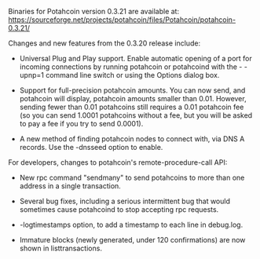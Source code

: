 Binaries for Potahcoin version 0.3.21 are available at:
  https://sourceforge.net/projects/potahcoin/files/Potahcoin/potahcoin-0.3.21/

Changes and new features from the 0.3.20 release include:

* Universal Plug and Play support.  Enable automatic opening of a port for incoming connections by running potahcoin or potahcoind with the - -upnp=1 command line switch or using the Options dialog box.

* Support for full-precision potahcoin amounts.  You can now send, and potahcoin will display, potahcoin amounts smaller than 0.01.  However, sending fewer than 0.01 potahcoins still requires a 0.01 potahcoin fee (so you can send 1.0001 potahcoins without a fee, but you will be asked to pay a fee if you try to send 0.0001).

* A new method of finding potahcoin nodes to connect with, via DNS A records. Use the -dnsseed option to enable.

For developers, changes to potahcoin's remote-procedure-call API:

* New rpc command "sendmany" to send potahcoins to more than one address in a single transaction.

* Several bug fixes, including a serious intermittent bug that would sometimes cause potahcoind to stop accepting rpc requests. 

* -logtimestamps option, to add a timestamp to each line in debug.log.

* Immature blocks (newly generated, under 120 confirmations) are now shown in listtransactions.
